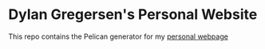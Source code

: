 Dylan Gregersen's Personal Website
==================================

This repo contains the Pelican generator for my [personal webpage](http://astrodsg.github.io)


